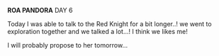 <!-- title: Roa's Journal Entry: Day 6 -->

**ROA PANDORA**
DAY 6

Today I was able to talk to the Red Knight for a bit longer..!
we went to exploration together and we talked a lot...!
I think we likes me!

I will probably propose to her tomorrow...
